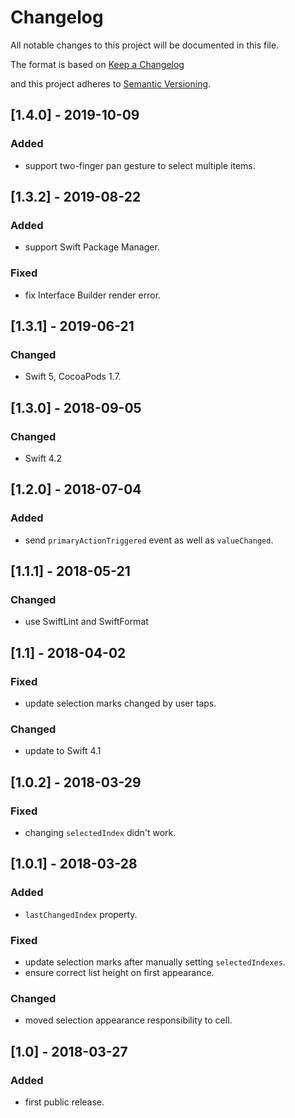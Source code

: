 # Changelog
All notable changes to this project will be documented in this file.

The format is based on [Keep a Changelog](http://keepachangelog.com/en/1.0.0/)

and this project adheres to [Semantic Versioning](http://semver.org/spec/v2.0.0.html).

## [1.4.0] - 2019-10-09

### Added
- support two-finger pan gesture to select multiple items.

## [1.3.2] - 2019-08-22

### Added
- support Swift Package Manager.

### Fixed
- fix Interface Builder render error.

## [1.3.1] - 2019-06-21

### Changed
- Swift 5, CocoaPods 1.7.

## [1.3.0] - 2018-09-05

### Changed
- Swift 4.2

## [1.2.0] - 2018-07-04

### Added
- send `primaryActionTriggered` event as well as `valueChanged`.

## [1.1.1] - 2018-05-21

### Changed
- use SwiftLint and SwiftFormat

## [1.1] - 2018-04-02

### Fixed
- update selection marks changed by user taps.

### Changed
- update to Swift 4.1

## [1.0.2] - 2018-03-29

### Fixed
- changing `selectedIndex` didn't work.

## [1.0.1] - 2018-03-28

### Added
- `lastChangedIndex` property.

### Fixed
- update selection marks after manually setting `selectedIndexes`.
- ensure correct list height on first appearance.

### Changed
- moved selection appearance responsibility to cell.

## [1.0] - 2018-03-27

### Added
- first public release.
